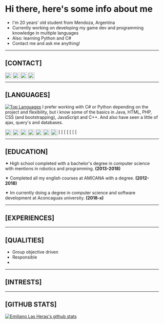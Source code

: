 #  Hi there, here's some info about me

-  I'm 20 years' old student from Mendoza, Argentina
-  Currently working on developing my game dev and programming knowledge in multiple languages
-  Also: learning Python and C#
-  Contact me and ask me anything!

___

##  [CONTACT]

<a href = "mailto: emilasheras.uni@gmail.com"><img align="left" alt="emilasheras | Gmail" width="22px" src="https://cdn.jsdelivr.net/npm/simple-icons@3.5.0/icons/gmail.svg" /></a>
[<img align="left" alt="emilasheras | Twitter" width="22px" src="https://cdn.jsdelivr.net/npm/simple-icons@3.5.0/icons/twitter.svg" />][twitter]
[<img align="left" alt="emilasheras | Linked-In" width="22px" src="https://cdn.jsdelivr.net/npm/simple-icons@3.5.0/icons/linkedin.svg" />][linkedin]
[<img align="left" alt="emilasheras | Instagram" width="22px" src="https://cdn.jsdelivr.net/npm/simple-icons@3.5.0/icons/instagram.svg" />][instagram]
</br>

___

##  [LANGUAGES]

[![Top Languages](https://github-readme-stats.vercel.app/api/top-langs/?username=emilasheras&hide=glsl,hlsl,shaderlab)](https://github.com/emilasheras/github-readme-stats)
I prefer working with C# or Python depending on the project and flexibility, but i know some of the basics in Java, HTML, PHP, CSS (and bootstrapping), JavaScript and C++. And also have seen a little of ajax, query's and databases.

[<img align="left" alt="emilasheras | csharp" width="22px" src="https://cdn.jsdelivr.net/npm/simple-icons@3.5.0/icons/csharp.svg" />
[<img align="left" alt="emilasheras | python" width="22px" src="https://cdn.jsdelivr.net/npm/simple-icons@3.5.0/icons/python.svg" />
[<img align="left" alt="emilasheras | html5" width="22px" src="https://cdn.jsdelivr.net/npm/simple-icons@3.5.0/icons/html5.svg" />
[<img align="left" alt="emilasheras | php" width="22px" src="https://cdn.jsdelivr.net/npm/simple-icons@3.5.0/icons/php.svg" />
[<img align="left" alt="emilasheras | css" width="22px" src="https://cdn.jsdelivr.net/npm/simple-icons@3.5.0/icons/css3.svg" />
[<img align="left" alt="emilasheras | javascript" width="22px" src="https://cdn.jsdelivr.net/npm/simple-icons@3.5.0/icons/javascript.svg" />
[<img align="left" alt="emilasheras | cplusplus" width="22px" src="https://cdn.jsdelivr.net/npm/simple-icons@3.5.0/icons/cplusplus.svg" />

___

##  [EDUCATION]

✦  High school completed with a bachelor's degree in computer science with mentions in robotics and programming. **(2013-2018)**

✦  Completed all my english courses at AMICANA with a degree. **(2012-2018)**

✦  Im currently doing a degree in computer science and software development at Aconcaguas university. **(2018-x)**

___

##  [EXPERIENCES]
  
___

##  [QUALITIES]

-  Group objective driven
-  Responsible
-  

___

##  [INTRESTS]

___

##  [GITHUB STATS]


[![Emiliano Las Heras's github stats](https://github-readme-stats.vercel.app/api?username=emilasheras)](https://github.com/emilasheras/github-readme-stats)






[twitter]: https://twitter.com/lhs_emi
[linkedin]: https://www.linkedin.com/in/emiliano-las-heras-09b13b190/
[instagram]: https://www.instagram.com/emilasheras